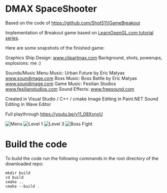 # DMAX SpaceShooter
Based on the code of https://github.com/Shot511/GameBreakout

Implementation of Breakout game based on [LearnOpenGL.com tutorial series](https://learnopengl.com/In-Practice/2D-Game/Breakout).

Here are some snapshots of the finished game:

Graphics
Ship Design: www.clipartmax.com
Background, shots, powerups, explosions: me :)

Sounds/Music
Menu Music: Urban Future by Eric Matyas www.soundimage.com
Boss Music: Boss Battle by Eric Matyas www.soundimage.com
Game Music: Fesilian Studios www.fesilianstudios.com
Sound Effects: www.freesound.com

Created in Visual Studio / C++ / cmake
Image Editing in Paint.NET
Sound Editing in Wave Editor

Full playthrough https://youtu.be/y11_08XxnoU

![Menu](https://i.ibb.co/HnCFnN1/Menu.png)
![Level 1](https://i.ibb.co/LpRZrs1/Level1.png)
![Level 3](https://i.ibb.co/qRzvLc1/Level3.png)
![Boss Fight](https://i.ibb.co/7nmw5kB/Boss.png)


# Build the code
To build the code run the following commands in the root directory of the downloaded repo:

```
mkdir build
cd build
cmake ..
cmake --build .
```


